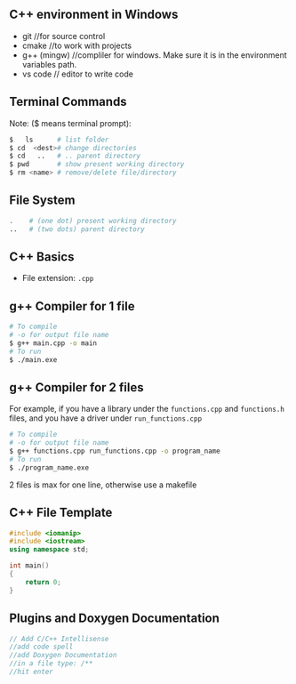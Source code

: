 ## C++ environment in Windows
- git //for source control
- cmake //to work with projects
- g++ (mingw) //compliler for windows. Make sure it is in the environment variables path.
- vs code // editor to write code
## Terminal Commands 
Note: ($ means terminal prompt):
```bash
$   ls      # list folder 
$ cd  <dest># change directories
$ cd   ..	# .. parent directory 
$ pwd       # show present working directory
$ rm <name> # remove/delete file/directory
```
## File System
``` bash
.    # (one dot) present working directory
..   # (two dots) parent directory
```
## C++ Basics
- File extension: `.cpp`

## g++ Compiler for 1 file
```bash
# To compile
# -o for output file name
$ g++ main.cpp -o main
# To run
$ ./main.exe
```
## g++ Compiler for 2 files
For example, if you have a library
under the `functions.cpp` and 
`functions.h` files, and you have
 a driver under `run_functions.cpp`
```bash
# To compile
# -o for output file name
$ g++ functions.cpp run_functions.cpp -o program_name
# To run
$ ./program_name.exe
```
2 files is max for one line, otherwise use a makefile
## C++ File Template

```cpp
#include <iomanip>
#include <iostream>
using namespace std;

int main()
{
    return 0;
}
```

## Plugins and Doxygen Documentation
```cpp
// Add C/C++ Intellisense
//add code spell
//add Doxygen Documentation
//in a file type: /** 
//hit enter
```